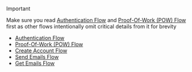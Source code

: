 > [!IMPORTANT]
> Make sure you read [Authentication Flow](Flows/Authentication%20Flow.md) and [Proof-Of-Work (POW) Flow](Flows/Proof-Of-Work%20(POW)%20Flow.md) first as other flows intentionally omit critical details from it for brevity

- [Authentication Flow](Flows/Authentication%20Flow.md)
- [Proof-Of-Work (POW) Flow](Flows/Proof-Of-Work%20(POW)%20Flow.md)
- [Create Account Flow](Flows/Create%20Account%20Flow.md)
- [Send Emails Flow](Flows/Send%20Emails%20Flow.md)
- [Get Emails Flow](Flows/Get%20Emails%20Flow.md)

